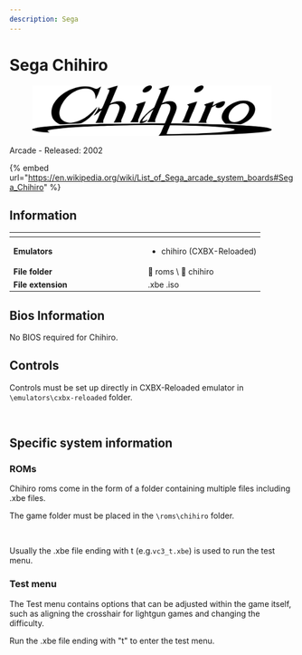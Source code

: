 ```yaml
---
description: Sega
---
```


# Sega Chihiro

<div align="left">

<figure><img src="https://raw.githubusercontent.com/fabricecaruso/es-theme-carbon/52ff37c9e265587d006945a2ba695b5a962b3a3d/art/logos/chihiro.svg" alt=""><figcaption></figcaption></figure>

</div>

Arcade - Released: 2002

{% embed url="https://en.wikipedia.org/wiki/List_of_Sega_arcade_system_boards#Sega_Chihiro" %}

## Information

<table data-header-hidden><thead><tr><th width="224"></th><th></th></tr></thead><tbody><tr><td><strong>Emulators</strong></td><td><ul><li>chihiro (CXBX-Reloaded)</li></ul></td></tr><tr><td><strong>File folder</strong></td><td><span data-gb-custom-inline data-tag="emoji" data-code="1f4c2">📂</span> roms \ <span data-gb-custom-inline data-tag="emoji" data-code="1f4c2">📂</span> chihiro</td></tr><tr><td><strong>File extension</strong></td><td>.xbe .iso</td></tr></tbody></table>

## Bios Information

No BIOS required for Chihiro.

## Controls

Controls must be set up directly in CXBX-Reloaded emulator in `\emulators\cxbx-reloaded` folder.

<div align="left">

<figure><img src="https://i.imgur.com/W2oGLGE.png" alt=""><figcaption></figcaption></figure>

</div>

## Specific system information

### ROMs

Chihiro roms come in the form of a folder containing multiple files including .xbe files.

The game folder must be placed in the `\roms\chihiro` folder.

<div align="left">

<figure><img src="https://i.imgur.com/K61I22N.png" alt=""><figcaption></figcaption></figure>

</div>

Usually the .xbe file ending with t (e.g.`vc3_t.xbe`) is used to run the test menu.

### Test menu

The Test menu contains options that can be adjusted within the game itself, such as aligning the crosshair for lightgun games and changing the difficulty.&#x20;

Run the .xbe file ending with "t" to enter the test menu.

<div align="left">

<figure><img src="https://i.imgur.com/V1mJQyY.png" alt=""><figcaption></figcaption></figure>

</div>

